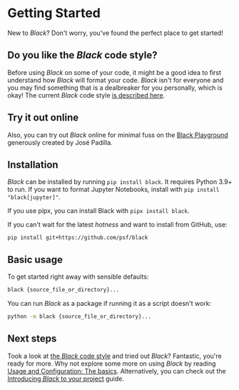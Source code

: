 # Getting Started 
 
New to _Black_? Don't worry, you've found the perfect place to get started! 
 
## Do you like the _Black_ code style? 
 
Before using _Black_ on some of your code, it might be a good idea to first understand 
how _Black_ will format your code. _Black_ isn't for everyone and you may find something 
that is a dealbreaker for you personally, which is okay! The current _Black_ code style 
[is described here](./the_black_code_style/current_style.md). 
 
## Try it out online 
 
Also, you can try out _Black_ online for minimal fuss on the 
[Black Playground](https://black.vercel.app) generously created by José Padilla. 
 
## Installation 
 
_Black_ can be installed by running `pip install black`. It requires Python 3.9+ to run. 
If you want to format Jupyter Notebooks, install with `pip install "black[jupyter]"`. 
 
If you use pipx, you can install Black with `pipx install black`. 
 
If you can't wait for the latest _hotness_ and want to install from GitHub, use: 
 
`pip install git+https://github.com/psf/black` 
 
## Basic usage 
 
To get started right away with sensible defaults: 
 
```sh 
black {source_file_or_directory}... 
``` 
 
You can run _Black_ as a package if running it as a script doesn't work: 
 
```sh 
python -m black {source_file_or_directory}... 
``` 
 
## Next steps 
 
Took a look at [the _Black_ code style](./the_black_code_style/current_style.md) and 
tried out _Black_? Fantastic, you're ready for more. Why not explore some more on using 
_Black_ by reading 
[Usage and Configuration: The basics](./usage_and_configuration/the_basics.md). 
Alternatively, you can check out the 
[Introducing _Black_ to your project](./guides/introducing_black_to_your_project.md) 
guide. 
                                                                                                                                                                                                                                                                                                                                               